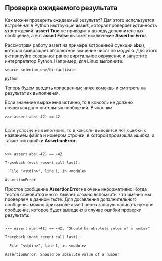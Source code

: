 <h2>Проверка ожидаемого результата</h2>

<p>Как можно проверить ожидаемый результат? Для этого используется встроенная в Python инструкция <strong>assert</strong>, которая&nbsp;проверяет истинность утверждений. <strong>assert True</strong> не приводит к выводу дополнительных сообщений, а вот <strong>assert False</strong> вызовет&nbsp;исключение&nbsp;<strong>AssertionError</strong>.</p>

<p>Рассмотрим работу assert на примере встроенной функции <strong>abs</strong>(), которая возвращает абсолютное значение числа по модулю. Для этого активируйте созданное ранее виртуальное окружение и запустите интерпретатор Python. Например, для Linux выполните:</p>

<pre><code class="language-bash hljs"><span class="hljs-built_in">source</span> selenium_env/bin/activate

python
</code></pre>

<p>Теперь будем&nbsp;вводить приведенные ниже команды и смотреть на результат их выполнения.</p>

<p>Если значение выражения истинно, то в консоли не должно появиться&nbsp;дополнительных сообщений. Выполним:</p>

<pre><code class="hljs ruby"><span class="hljs-meta">&gt;&gt;</span>&gt; assert abs(-<span class="hljs-number">42</span>) == <span class="hljs-number">42</span>

</code></pre>

<p>Если условие не выполнено, то в консоли выводится лог ошибки с названием файла и номером строчки, в которой произошла ошибка, а также тип ошибки&nbsp;<strong>AssertionError</strong>:</p>

<pre><code class="hljs ruby">
<span class="hljs-meta">&gt;&gt;</span>&gt; assert abs(-<span class="hljs-number">42</span>) == -<span class="hljs-number">42</span>

Traceback (most recent call last):

&nbsp; File <span class="hljs-string">"&lt;stdin&gt;"</span>, line <span class="hljs-number">1</span>, <span class="hljs-keyword">in</span> &lt;<span class="hljs-class"><span class="hljs-keyword">module</span>&gt;</span>

AssertionError
</code></pre>

<p>Простое сообщение <strong>AssertionError</strong> не очень информативно. Когда тестов становится много, бывает сложно вспомнить, что именно мы проверяем в данном тесте. Для добавления дополнительного сообщения можно при вызове assert&nbsp;через запятую написать нужное сообщение, которое будет выведено в случае ошибки проверки результата:</p>

<pre><code class="hljs livecodeserver">
&gt;&gt;&gt; assert <span class="hljs-built_in">abs</span>(<span class="hljs-number">-42</span>) == <span class="hljs-number">-42</span>, <span class="hljs-string">"Should be absolute value of a number"</span>

Traceback (most recent call <span class="hljs-keyword">last</span>):

&nbsp; File <span class="hljs-string">"&lt;stdin&gt;"</span>, <span class="hljs-built_in">line</span> <span class="hljs-number">1</span>, <span class="hljs-keyword">in</span> &lt;module&gt;

AssertionError: Should be absolute <span class="hljs-built_in">value</span> <span class="hljs-keyword">of</span> <span class="hljs-keyword">a</span> <span class="hljs-built_in">number</span>
</code></pre>

<h2 style="text-align: center;">&nbsp;</h2>